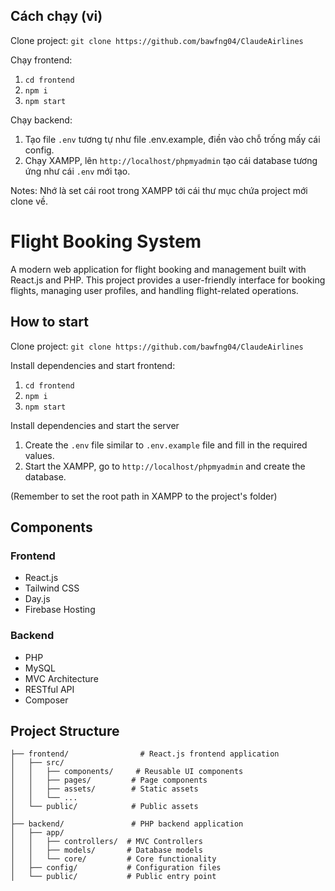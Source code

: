 ## Cách chạy (vi)
Clone project:
`git clone https://github.com/bawfng04/ClaudeAirlines`

Chạy frontend:
1. `cd frontend`
2. `npm i`
3. `npm start`

Chạy backend:
1. Tạo file `.env` tương tự như file .env.example, điền vào chỗ trống mấy cái config.
2. Chạy XAMPP, lên `http://localhost/phpmyadmin` tạo cái database tương ứng như cái `.env` mới tạo.

Notes: Nhớ là set cái root trong XAMPP tới cái thư mục chứa project mới clone về.


# Flight Booking System

A modern web application for flight booking and management built with React.js and PHP. This project provides a user-friendly interface for booking flights, managing user profiles, and handling flight-related operations.

## How to start

Clone project:
`git clone https://github.com/bawfng04/ClaudeAirlines`

Install dependencies and start frontend:
1. `cd frontend`
2. `npm i`
3. `npm start`

Install dependencies and start the server
1. Create the `.env` file similar to `.env.example` file and fill in the required values.
2. Start the XAMPP, go to `http://localhost/phpmyadmin` and create the database.

(Remember to set the root path in XAMPP to the project's folder)

## Components

### Frontend
- React.js
- Tailwind CSS
- Day.js
- Firebase Hosting

### Backend
- PHP
- MySQL
- MVC Architecture
- RESTful API
- Composer

## Project Structure

```
├── frontend/                # React.js frontend application
│   ├── src/
│   │   ├── components/     # Reusable UI components
│   │   ├── pages/         # Page components
│   │   ├── assets/        # Static assets
│   │   └── ...
│   └── public/            # Public assets
│
├── backend/               # PHP backend application
│   ├── app/
│   │   ├── controllers/  # MVC Controllers
│   │   ├── models/       # Database models
│   │   └── core/         # Core functionality
│   ├── config/           # Configuration files
│   └── public/           # Public entry point
```

